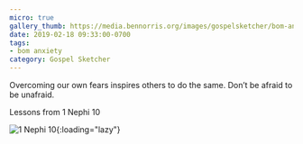 ```yaml
---
micro: true
gallery_thumb: https://media.bennorris.org/images/gospelsketcher/bom-anxiety-study/1-nephi-10.jpg
date: 2019-02-18 09:33:00-0700
tags:
- bom anxiety
category: Gospel Sketcher
---
```


Overcoming our own fears inspires others to do the same. Don’t be afraid to be unafraid.

Lessons from 1 Nephi 10

![1 Nephi 10](https://media.bennorris.org/images/gospelsketcher/bom-anxiety-study/1-nephi-10.jpg){:loading="lazy"}